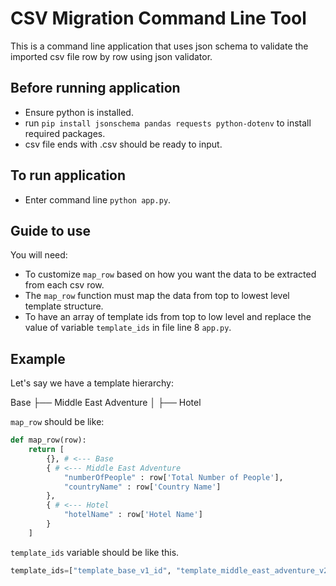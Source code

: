 # CSV Migration Command Line Tool

This is a command line application that uses json schema to validate the imported csv file row by row using json validator.

## Before running application

- Ensure python is installed.
- run `pip install jsonschema pandas requests python-dotenv` to install required packages.
- csv file ends with .csv should be ready to input.

## To run application

- Enter command line `python app.py`.

## Guide to use

You will need:

- To customize `map_row` based on how you want the data to be extracted from each csv row.
- The `map_row` function must map the data from top to lowest level template structure.
- To have an array of template ids from top to low level and replace the value of variable `template_ids` in file line 8 `app.py`.

## Example

Let's say we have a template hierarchy:

Base
├── Middle East Adventure
│ ├── Hotel

`map_row` should be like:

```python
def map_row(row):
    return [
        {}, # <--- Base
        { # <--- Middle East Adventure
            "numberOfPeople" : row['Total Number of People'],
            "countryName" : row['Country Name']
        },
        { # <--- Hotel
            "hotelName" : row['Hotel Name']
        }
    ]
```

`template_ids` variable should be like this.

```python
template_ids=["template_base_v1_id", "template_middle_east_adventure_v2_id", "template_hotel_v4_id"]
```
